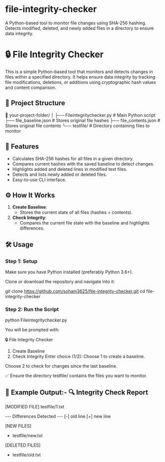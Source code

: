 # file-integrity-checker
A Python-based tool to monitor file changes using SHA-256 hashing. Detects modified, deleted, and newly added files in a directory to ensure data integrity.

# 🔒 File Integrity Checker

This is a simple Python-based tool that monitors and detects changes in files within a specified directory. It helps ensure data integrity by tracking file modifications, deletions, or additions using cryptographic hash values and content comparison.

## 📂 Project Structure

📁 your-project-folder/
│
├── Fileintegritychecker.py # Main Python script
├── file_baseline.json # Stores original file hashes
├── file_contents.json # Stores original file contents
└── testfile/ # Directory containing files to monitor

## 🚀 Features

- Calculates SHA-256 hashes for all files in a given directory.
- Compares current hashes with the saved baseline to detect changes.
- Highlights added and deleted lines in modified text files.
- Detects and lists newly added or deleted files.
- Easy-to-use CLI interface.

## ⚙️ How It Works

1. **Create Baseline**:
   - Stores the current state of all files (hashes + contents).
2. **Check Integrity**:
   - Compares the current file state with the baseline and highlights differences.

## 🛠️ Usage

### Step 1: Setup

Make sure you have Python installed (preferably Python 3.6+).

Clone or download the repository and navigate into it:

git clone https://github.com/soham3625/file-integrity-checker.git
cd file-integrity-checker

### Step 2: Run the Script
python Fileintegritychecker.py

You will be prompted with:


🔒 File Integrity Checker
1. Create Baseline
2. Check Integrity
Enter choice (1/2):
Choose 1 to create a baseline.

Choose 2 to check for changes since the last baseline.

✅ Ensure the directory testfile/ contains the files you want to monitor.

📝 Example Output:-
🔍 Integrity Check Report
-------------------------

[MODIFIED FILE] testfile/1.txt

--- Differences Detected ---
[-] old line
[+] new line

[NEW FILES]
 - testfile/new.txt

[DELETED FILES]
 - testfile/old.txt
